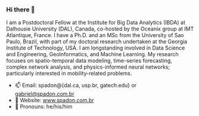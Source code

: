 ### Hi there 👋

I am a Postdoctoral Fellow at the Institute for Big Data Analytics (IBDA) at Dalhousie University (DAL), Canada, co-hosted by the Oceanix group at IMT Atlantique, France. I have a Ph.D. and an MSc from the University of Sao Paulo, Brazil, with part of my doctoral research undertaken at the Georgia Institute of Technology, USA. I am longstanding involved in Data Science and Engineering, GeoInformatics, and Machine Learning. My research focuses on spatio-temporal data modeling, time-series forecasting, complex network analysis, and physics-informed neural networks; particularly interested in mobility-related problems.

- 📫 Email: spadon@{dal.ca, usp.br, gatech.edu} or gabriel@spadon.com.br
- 🔭 Website: www.spadon.com.br
- 🌱 Pronouns: he/his/him
